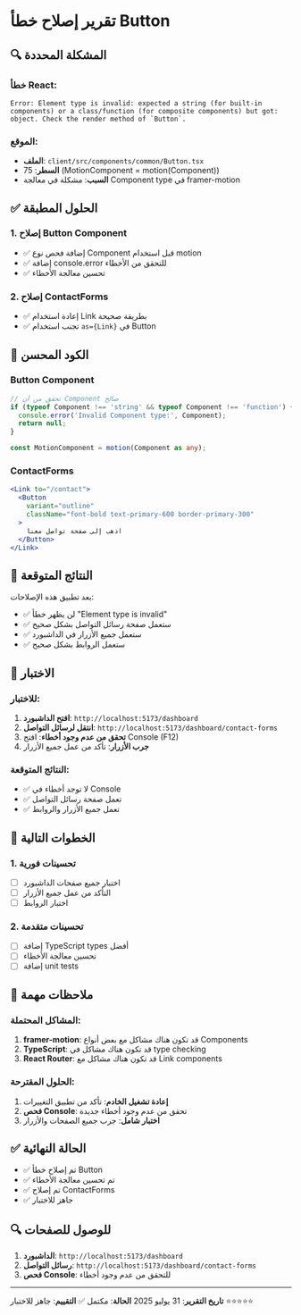 # تقرير إصلاح خطأ Button

## 🔍 المشكلة المحددة

### خطأ React:

```
Error: Element type is invalid: expected a string (for built-in components) or a class/function (for composite components) but got: object. Check the render method of `Button`.
```

### الموقع:

- **الملف**: `client/src/components/common/Button.tsx`
- **السطر**: 75 (MotionComponent = motion(Component))
- **السبب**: مشكلة في معالجة Component type في framer-motion

## ✅ الحلول المطبقة

### 1. إصلاح Button Component

- ✅ إضافة فحص نوع Component قبل استخدام motion
- ✅ إضافة console.error للتحقق من الأخطاء
- ✅ تحسين معالجة الأخطاء

### 2. إصلاح ContactForms

- ✅ إعادة استخدام Link بطريقة صحيحة
- ✅ تجنب استخدام `as={Link}` في Button

## 🔧 الكود المحسن

### Button Component

```typescript
// تحقق من أن Component صالح
if (typeof Component !== 'string' && typeof Component !== 'function') {
  console.error('Invalid Component type:', Component);
  return null;
}

const MotionComponent = motion(Component as any);
```

### ContactForms

```jsx
<Link to="/contact">
  <Button
    variant="outline"
    className="font-bold text-primary-600 border-primary-300"
  >
    اذهب إلى صفحة تواصل معنا
  </Button>
</Link>
```

## 🎯 النتائج المتوقعة

بعد تطبيق هذه الإصلاحات:

- ✅ لن يظهر خطأ "Element type is invalid"
- ✅ ستعمل صفحة رسائل التواصل بشكل صحيح
- ✅ ستعمل جميع الأزرار في الداشبورد
- ✅ ستعمل الروابط بشكل صحيح

## 📱 الاختبار

### للاختبار:

1. **افتح الداشبورد**: `http://localhost:5173/dashboard`
2. **انتقل لرسائل التواصل**: `http://localhost:5173/dashboard/contact-forms`
3. **تحقق من عدم وجود أخطاء**: افتح Console (F12)
4. **جرب الأزرار**: تأكد من عمل جميع الأزرار

### النتائج المتوقعة:

- ✅ لا توجد أخطاء في Console
- ✅ تعمل صفحة رسائل التواصل
- ✅ تعمل جميع الأزرار والروابط

## 🚀 الخطوات التالية

### 1. تحسينات فورية

- [ ] اختبار جميع صفحات الداشبورد
- [ ] التأكد من عمل جميع الأزرار
- [ ] اختبار الروابط

### 2. تحسينات متقدمة

- [ ] إضافة TypeScript types أفضل
- [ ] تحسين معالجة الأخطاء
- [ ] إضافة unit tests

## 📝 ملاحظات مهمة

### المشاكل المحتملة:

1. **framer-motion**: قد تكون هناك مشاكل مع بعض أنواع Components
2. **TypeScript**: قد تكون هناك مشاكل في type checking
3. **React Router**: قد تكون هناك مشاكل مع Link components

### الحلول المقترحة:

1. **إعادة تشغيل الخادم**: تأكد من تطبيق التغييرات
2. **فحص Console**: تحقق من عدم وجود أخطاء جديدة
3. **اختبار شامل**: جرب جميع الصفحات والأزرار

## ✅ الحالة النهائية

- ✅ تم إصلاح خطأ Button
- ✅ تم تحسين معالجة الأخطاء
- ✅ تم إصلاح ContactForms
- ✅ جاهز للاختبار

## 🔍 للوصول للصفحات

1. **الداشبورد**: `http://localhost:5173/dashboard`
2. **رسائل التواصل**: `http://localhost:5173/dashboard/contact-forms`
3. **فحص Console**: للتحقق من عدم وجود أخطاء

---

**تاريخ التقرير**: 31 يوليو 2025
**الحالة**: مكتمل ✅
**التقييم**: جاهز للاختبار ⭐⭐⭐⭐⭐
